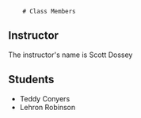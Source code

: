         # Class Members

## Instructor

The instructor's name is Scott Dossey

## Students

- Teddy Conyers
- Lehron Robinson
